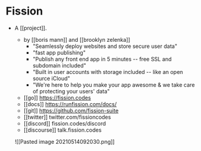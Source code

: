 # Fission

- A [[project]].
	- by [[boris mann]] and [[brooklyn zelenka]]
		- "Seamlessly deploy websites and store secure user data"
		- "fast app publishing"
		- "Publish any front end app in 5 minutes -- free SSL and subdomain included"
		- "Built in user accounts with storage included -- like an open source iCloud"
		- "We're here to help you make your app awesome & we take care of protecting your users' data"
	- [[go]] https://fission.codes
	- [[docs]] https://runfission.com/docs/
	- [[git]] https://github.com/fission-suite
	- [[twitter]] twitter.com/fissioncodes
	- [[discord]] fission.codes/discord
	- [[discourse]] talk.fission.codes

  ![[Pasted image 20210514092030.png]]